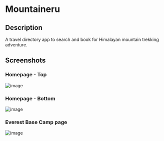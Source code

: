 # Mountaineru

## Description
A travel directory app to search and book for Himalayan mountain trekking adventure.

## Screenshots

### Homepage - Top
![image](https://user-images.githubusercontent.com/32437766/106801985-38504e00-6617-11eb-8065-231046242cb9.png)

### Homepage - Bottom
![image](https://user-images.githubusercontent.com/32437766/106802021-4605d380-6617-11eb-8ea1-24f560937b63.png)

### Everest Base Camp page
![image](https://user-images.githubusercontent.com/32437766/106802075-5158ff00-6617-11eb-8da0-00982cc57238.png)


